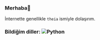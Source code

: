 ### Merhaba👋

İnternette genellikle ``theia`` ismiyle dolaşırım. 

### Bildiğim diller: ![Python](https://iconarchive.com/download/i73027/cornmanthe3rd/plex/Other-python.ico "Python")
